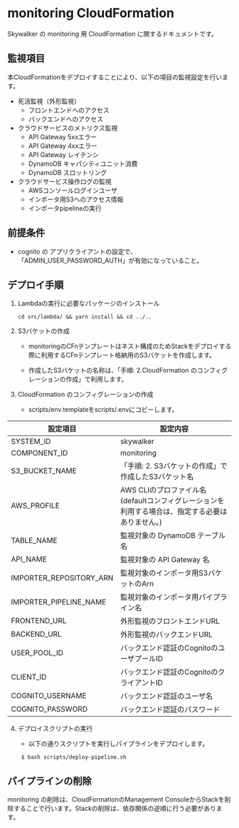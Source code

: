 # monitoring CloudFormation

Skywalker の monitoring 用 CloudFormation に関するドキュメントです。


## 監視項目
本CloudFormationをデプロイすることにより、以下の項目の監視設定を行います。
 - 死活監視（外形監視）
   - フロントエンドへのアクセス
   - バックエンドへのアクセス
 - クラウドサービスのメトリクス監視
   - API Gateway 5xxエラー
   - API Gateway 4xxエラー
   - API Gateway レイテンシ
   - DynamoDB キャパシティユニット消費
   - DynamoDB スロットリング
 - クラウドサービス操作ログの監視
   - AWSコンソールログインユーザ
   - インポータ用S3へのアクセス情報
   - インポータpipelineの実行

## 前提条件
- cognito の アプリクライアントの設定で、「ADMIN_USER_PASSWORD_AUTH」が有効になっていること。



## デプロイ手順

1. Lambdaの実行に必要なパッケージのインストール
    ```
    cd src/lambda/ && yarn install && cd ../..
    ```

2. S3バケットの作成

    - monitoringのCFnテンプレートはネスト構成のためStackをデプロイする際に利用するCFnテンプレート格納用のS3バケットを作成します。

    - 作成したS3バケットの名称は、「手順: 2.CloudFormation のコンフィグレーションの作成」で利用します。

3. CloudFormation のコンフィグレーションの作成

    - scripts/env.templateをscripts/.envにコピーします。

|  設定項目              |  設定内容                                                                                         |
| ---------------------- | ------------------------------------------------------------------------------------------------- |
|  SYSTEM_ID             |  skywalker                                                                                        |
|  COMPONENT_ID          |  monitoring                                                                                       |
|  S3_BUCKET_NAME        |  「手順: 2. S3バケットの作成」で作成したS3バケット名                                                     |
|  AWS_PROFILE           |  AWS CLIのプロファイル名(defaultコンフィグレーションを利用する場合は、指定する必要はありません。)              |
|  TABLE_NAME     |  監視対象の DynamoDB テーブル名                                                                             |
|  API_NAME |  監視対象の API Gateway 名                                                                                       |
|  IMPORTER_REPOSITORY_ARN    |  監視対象のインポータ用S3バケットのArn                                        |
|  IMPORTER_PIPELINE_NAME |  監視対象のインポータ用パイプライン名                                              |
|  FRONTEND_URL |  外形監視のフロントエンドURL                                              |
|  BACKEND_URL |  外形監視のバックエンドURL                                               |
|  USER_POOL_ID |  バックエンド認証のCognitoのユーザプールID                                              |
|  CLIENT_ID |  バックエンド認証のCognitoのクライアントID                                              |
|  COGNITO_USERNAME |  バックエンド認証のユーザ名                                              |
|  COGNITO_PASSWORD |  バックエンド認証のパスワード                                              |

4. デプロイスクリプトの実行

    - 以下の通りスクリプトを実行しパイプラインをデプロイします。

    ```
     $ bash scripts/deploy-pipeline.sh
    ```

## パイプラインの削除

monitoring の削除は、CloudFormationのManagement ConsoleからStackを削除することで行います。Stackの削除は、依存関係の逆順に行う必要があります。
